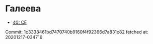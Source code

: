 # Галеева
- [40: CE](40.md)

Commit: 1c3338461bd7470740b9160f4f92366d7a831c82
 fetched at: 20201217-034716
